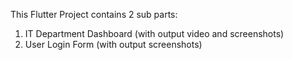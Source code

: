 This Flutter Project contains 2 sub parts:
1. IT Department Dashboard (with output video and screenshots)
2. User Login Form (with output screenshots)
